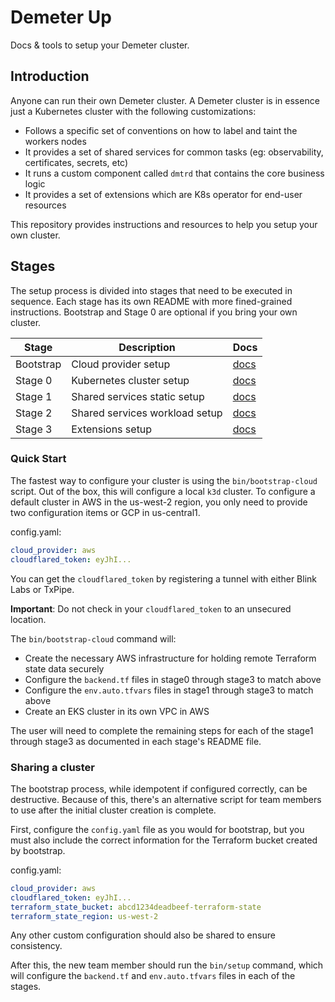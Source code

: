 # Demeter Up

Docs & tools to setup your Demeter cluster.

## Introduction

Anyone can run their own Demeter cluster. A Demeter cluster is in essence just a Kubernetes cluster with the following
customizations:

- Follows a specific set of conventions on how to label and taint the workers nodes
- It provides a set of shared services for common tasks (eg: observability, certificates, secrets, etc)
- It runs a custom component called `dmtrd` that contains the core business logic
- It provides a set of extensions which are K8s operator for end-user resources

This repository provides instructions and resources to help you setup your own cluster.

## Stages

The setup process is divided into stages that need to be executed in sequence. Each stage has its own README with more
fined-grained instructions. Bootstrap and Stage 0 are optional if you bring your own cluster.

| Stage     | Description                    | Docs                        |
| --------- | ------------------------------ | --------------------------- |
| Bootstrap | Cloud provider setup           | [docs](bootstrap/README.md) |
| Stage 0   | Kubernetes cluster setup       | [docs](stage0/README.md)    |
| Stage 1   | Shared services static setup   | [docs](stage1/README.md)    |
| Stage 2   | Shared services workload setup | [docs](stage2/README.md)    |
| Stage 3   | Extensions setup               | [docs](stage3/README.md)    |

### Quick Start

The fastest way to configure your cluster is using the `bin/bootstrap-cloud` script.
Out of the box, this will configure a local `k3d` cluster. To configure a default
cluster in AWS in the us-west-2 region, you only need to provide two configuration
items or GCP in us-central1.

config.yaml:

```yaml
cloud_provider: aws
cloudflared_token: eyJhI...
```

You can get the `cloudflared_token` by registering a tunnel with either Blink Labs
or TxPipe.

**Important**: Do not check in your `cloudflared_token` to an unsecured location.

The `bin/bootstrap-cloud` command will:

- Create the necessary AWS infrastructure for holding remote Terraform state data securely
- Configure the `backend.tf` files in stage0 through stage3 to match above
- Configure the `env.auto.tfvars` files in stage1 through stage3 to match above
- Create an EKS cluster in its own VPC in AWS

The user will need to complete the remaining steps for each of the stage1 through stage3 as
documented in each stage's README file.

### Sharing a cluster

The bootstrap process, while idempotent if configured correctly, can be destructive.
Because of this, there's an alternative script for team members to use after the
initial cluster creation is complete.

First, configure the `config.yaml` file as you would for bootstrap, but you must
also include the correct information for the Terraform bucket created by bootstrap.

config.yaml:

```yaml
cloud_provider: aws
cloudflared_token: eyJhI...
terraform_state_bucket: abcd1234deadbeef-terraform-state
terraform_state_region: us-west-2
```

Any other custom configuration should also be shared to ensure consistency.

After this, the new team member should run the `bin/setup` command, which will
configure the `backend.tf` and `env.auto.tfvars` files in each of the stages.
